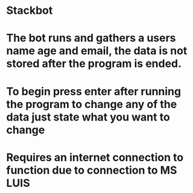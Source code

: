 # Stackbot
# The bot runs and gathers a users name age and email, the data is not stored after the program is ended. 
# To begin press enter after running the program to change any of the data just state what you want to change
# Requires an internet connection to function due to connection to MS LUIS
